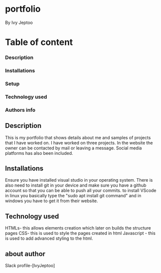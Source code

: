# portfolio
By Ivy Jeptoo

# Table of content
### Description
### Installations
### Setup
### Technology used
### Authors info

## Description
This is my portfolio that shows details about me and samples of projects that I have worked on. I have worked on three projects. In the website the owner can be contacted by mail or leaving a message. Social media platforms has also been included. 

## Installations
Ensure you have installed visual studio in your operating system. There is also need to install git in your device and make sure you have a github account so that you can be able to push all your commits. to install VScode in linux you basically type the "sudo apt install git command" and in windows you have to get it from their website.

## Technology used
HTMLs- this allows elements creation which later on builds the structure pages 
CSS- this is used to style the pages created in html Javascript - this is used to add advanced styling to the html.

## about author
Slack profile-[IvyJeptoo]